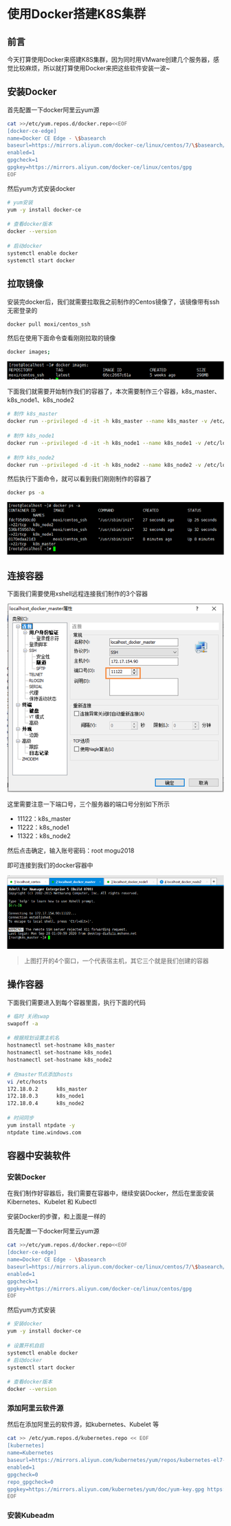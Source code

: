 # 使用Docker搭建K8S集群

## 前言

今天打算使用Docker来搭建K8S集群，因为同时用VMware创建几个服务器，感觉比较麻烦，所以就打算使用Docker来把这些软件安装一波~

## 安装Docker

首先配置一下docker阿里云yum源

```bash
cat >>/etc/yum.repos.d/docker.repo<<EOF
[docker-ce-edge]
name=Docker CE Edge - \$basearch
baseurl=https://mirrors.aliyun.com/docker-ce/linux/centos/7/\$basearch/edge
enabled=1
gpgcheck=1
gpgkey=https://mirrors.aliyun.com/docker-ce/linux/centos/gpg
EOF
```

然后yum方式安装docker

```bash
# yum安装
yum -y install docker-ce

# 查看docker版本
docker --version  

# 启动docker
systemctl enable docker
systemctl start docker
```

## 拉取镜像

安装完docker后，我们就需要拉取我之前制作的Centos镜像了，该镜像带有ssh无密登录的

```bash
docker pull moxi/centos_ssh
```

然后在使用下面命令查看刚刚拉取的镜像

```bash
docker images;
```

![image-20200928155946327](images/image-20200928155946327.png)

下面我们就需要开始制作我们的容器了，本次需要制作三个容器，k8s_master、k8s_node1、k8s_node2

```bash
# 制作 k8s_master
docker run --privileged -d -it -h k8s_master --name k8s_master -v /etc/localtime:/etc/localtime:ro -p 11122:22 moxi/centos_ssh /usr/sbin/init

# 制作 k8s_node1
docker run --privileged -d -it -h k8s_node1 --name k8s_node1 -v /etc/localtime:/etc/localtime:ro -p 11222:22 moxi/centos_ssh /usr/sbin/init

# 制作 k8s_node2
docker run --privileged -d -it -h k8s_node2 --name k8s_node2 -v /etc/localtime:/etc/localtime:ro -p 11322:22 moxi/centos_ssh /usr/sbin/init
```

然后执行下面命令，就可以看到我们刚刚制作的容器了

```bash
docker ps -a
```

![image-20200928161210703](images/image-20200928161210703.png)

## 连接容器

下面我们需要使用xshell远程连接我们制作的3个容器

![image-20200928161253936](images/image-20200928161253936.png)

这里需要注意一下端口号，三个服务器的端口号分别如下所示

- 11122：k8s_master
- 11222：k8s_node1
- 11322：k8s_node2

然后点击确定，输入账号密码：root  mogu2018

即可连接到我们的docker容器中

![image-20200928161427136](images/image-20200928161427136.png)

> 上图打开的4个窗口，一个代表宿主机，其它三个就是我们创建的容器

## 操作容器

下面我们需要进入到每个容器里面，执行下面的代码

```bash
# 临时 关闭swap
swapoff -a  

# 根据规划设置主机名
hostnamectl set-hostname k8s_master
hostnamectl set-hostname k8s_node1
hostnamectl set-hostname k8s_node2

# 在master节点添加hosts
vi /etc/hosts
172.18.0.2      k8s_master
172.18.0.3      k8s_node1
172.18.0.4      k8s_node2

# 时间同步
yum install ntpdate -y
ntpdate time.windows.com
```

## 容器中安装软件

### 安装Docker

在我们制作好容器后，我们需要在容器中，继续安装Docker，然后在里面安装Kibernetes、Kubelet 和 Kubectl

安装Docker的步骤，和上面是一样的

首先配置一下docker阿里云yum源

```bash
cat >>/etc/yum.repos.d/docker.repo<<EOF
[docker-ce-edge]
name=Docker CE Edge - \$basearch
baseurl=https://mirrors.aliyun.com/docker-ce/linux/centos/7/\$basearch/edge
enabled=1
gpgcheck=1
gpgkey=https://mirrors.aliyun.com/docker-ce/linux/centos/gpg
EOF
```

然后yum方式安装

```bash
# 安装docker
yum -y install docker-ce

# 设置开机自启
systemctl enable docker
# 启动docker
systemctl start docker

# 查看docker版本
docker --version  
```

### 添加阿里云软件源

然后在添加阿里云的软件源，如kubernetes、Kubelet 等

```bash
cat >> /etc/yum.repos.d/kubernetes.repo << EOF
[kubernetes]
name=Kubernetes
baseurl=https://mirrors.aliyun.com/kubernetes/yum/repos/kubernetes-el7-x86_64
enabled=1
gpgcheck=0
repo_gpgcheck=0
gpgkey=https://mirrors.aliyun.com/kubernetes/yum/doc/yum-key.gpg https://mirrors.aliyun.com/kubernetes/yum/doc/rpm-package-key.gpg
EOF
```

### 安装Kubeadm

